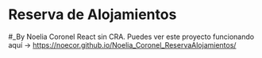 # Reserva de Alojamientos
#_By Noelia Coronel
React sin CRA.
Puedes ver este proyecto funcionando aquí -> https://noecor.github.io/Noelia_Coronel_ReservaAlojamientos/
